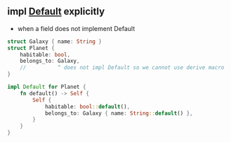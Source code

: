 ## impl [Default](https://doc.rust-lang.org/std/default/trait.Default.html) explicitly

* when a field does not implement Default

```rust
struct Galaxy { name: String }
struct Planet {
    habitable: bool,
    belongs_to: Galaxy,
    //          ^ does not impl Default so we cannot use derive macro
}

impl Default for Planet {
    fn default() -> Self {
        Self {
            habitable: bool::default(),
            belongs_to: Galaxy { name: String::default() },
        }
    }
}
```